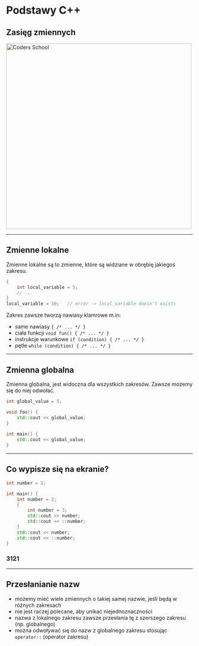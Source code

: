<!-- .slide: data-background="#111111" -->

# Podstawy C++

## Zasięg zmiennych

<a href="https://coders.school">
    <img width="500" data-src="../img/coders_school_logo.png" alt="Coders School" class="plain">
</a>

___

## Zmienne lokalne

Zmienne lokalne są to zmienne, które są widziane w obrębię jakiegoś zakresu.
<!-- .element: class="fragment fade-in" -->

```cpp
{
    int local_variable = 5;
    // ...
}
local_variable = 10;   // error -> local_variable doesn't exists
```
<!-- .element: class="fragment fade-in" -->

Zakres zawsze tworzą nawiasy klamrowe m.in: <!-- .element: class="fragment fade-in" -->

* <!-- .element: class="fragment fade-in" --> same nawiasy <code>{ /* ... */ }</code>
* <!-- .element: class="fragment fade-in" --> ciała funkcji <code>void fun() { /* ... */ }</code>
* <!-- .element: class="fragment fade-in" --> instrukcje warunkowe <code>if (condition) { /* ... */ }</code>
* <!-- .element: class="fragment fade-in" --> pętle <code>while (condition) { /* ... */ }</code>

___

## Zmienna globalna

Zmienna globalna, jest widoczna dla wszystkich zakresów. Zawsze możemy się do niej odwołać.
<!-- .element: class="fragment fade-in" -->

```cpp
int global_value = 5;

void foo() {
    std::cout << global_value;
}
  
int main() {
    std::cout << global_value;
}
```
<!-- .element: class="fragment fade-in" -->

___

## Co wypisze się na ekranie?

```cpp
int number = 1;

int main() {
    int number = 2;
    {
        int number = 3;
        std::cout << number;
        std::cout << ::number;
    }
    std::cout << number;
    std::cout << ::number;
}
```
<!-- .element: class="fragment fade-in" -->

### 3121
<!-- .element: class="fragment fade-in" -->

___

## Przesłanianie nazw

* możemy mieć wiele zmiennych o takiej samej nazwie, jeśli będą w różnych zakresach
* nie jest raczej polecane, aby unikać niejednoznaczności
* nazwa z lokalnego zakresu zawsze przesłania tę z szerszego zakresu (np. globalnego)
* można odwoływać się do nazw z globalnego zakresu stosując `operator::` (operator zakresu)
